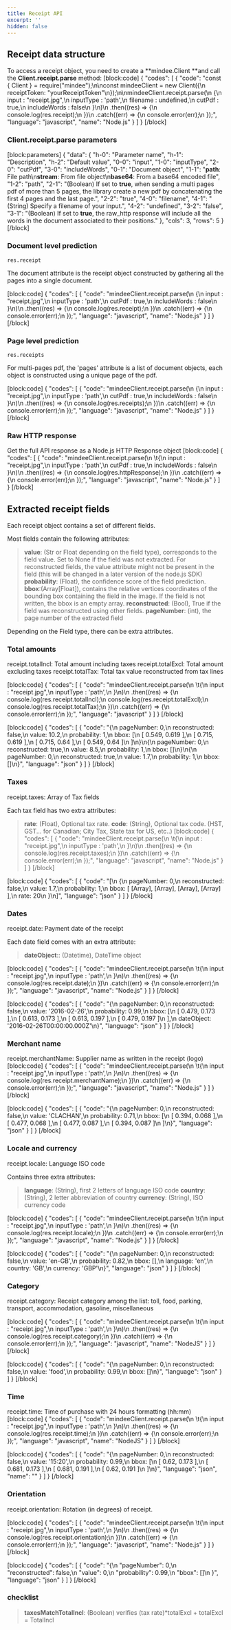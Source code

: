 ```yaml
---
title: Receipt API
excerpt: ''
hidden: false
---
```

## Receipt data structure


To access a receipt object, you need to create a **mindee.Client **and call the **Client.receipt.parse** method:
[block:code]
{
  "codes": [
    {
      "code": "const { Client } = require(\"mindee\");\n\nconst mindeeClient = new Client({\n  receiptToken: \"yourReceiptToken\"\n});\n\nmindeeClient.receipt.parse(\n    {\n        input : \"receipt.jpg\",\n        inputType : 'path',\n        filename : undefined,\n        cutPdf : true,\n        includeWords : false\n    }\n)\n    .then((res) => {\n        console.log(res.receipt);\n    })\n    .catch((err) => {\n        console.error(err);\n    });",
      "language": "javascript",
      "name": "Node.js"
    }
  ]
}
[/block]

### Client.receipt.parse parameters
[block:parameters]
{
  "data": {
    "h-0": "Parameter name",
    "h-1": "Description",
    "h-2": "Default value",
    "0-0": "input",
    "1-0": "inputType",
    "2-0": "cutPdf",
    "3-0": "includeWords",
    "0-1": "Document object",
    "1-1": "**path**: File path\n**stream**: From file object\n**base64**: From a base64 encoded file",
    "1-2": "path",
    "2-1": "(Boolean) If set to **true**, when sending a multi pages pdf of more than 5 pages, the library create a new pdf by concatenating the first 4 pages and the last page.",
    "2-2": "true",
    "4-0": "filename",
    "4-1": "(String) Specify a filename of your input.",
    "4-2": "undefined",
    "3-2": "false",
    "3-1": "(Boolean) If set to **true**, the raw_http response will include all the words in the document associated to their positions."
  },
  "cols": 3,
  "rows": 5
}
[/block]
### Document level prediction

```res.receipt```

The document attribute is the receipt object constructed by gathering all the pages into a single document.


[block:code]
{
  "codes": [
    {
      "code": "mindeeClient.receipt.parse(\n    {\n        input : \"receipt.jpg\",\n        inputType : 'path',\n        cutPdf : true,\n        includeWords : false\n    }\n)\n    .then((res) => {\n        console.log(res.receipt);\n    })\n    .catch((err) => {\n        console.error(err);\n    });",
      "language": "javascript",
      "name": "Node.js"
    }
  ]
}
[/block]
### Page level prediction

```res.receipts```

For multi-pages pdf, the 'pages' attribute is a list of document objects, each object is constructed using a unique page of the pdf.


[block:code]
{
  "codes": [
    {
      "code": "mindeeClient.receipt.parse(\n    {\n        input : \"receipt.jpg\",\n        inputType : 'path',\n        cutPdf : true,\n        includeWords : false\n    }\n)\n  .then((res) => {\n    console.log(res.receipts);\n  })\n  .catch((err) => {\n    console.error(err);\n  });",
      "language": "javascript",
      "name": "Node.js"
    }
  ]
}
[/block]
### Raw HTTP response

Get the full API response as a Node.js HTTP Response object
[block:code]
{
  "codes": [
    {
      "code": "mindeeClient.receipt.parse(\n  \t{\n        input : \"receipt.jpg\",\n        inputType : 'path',\n        cutPdf : true,\n        includeWords : false\n    }\n)\n  .then((res) => {\n    console.log(res.httpResponse);\n  })\n  .catch((err) => {\n    console.error(err);\n  });",
      "language": "javascript",
      "name": "Node.js"
    }
  ]
}
[/block]

## Extracted receipt fields

Each receipt object contains a set of different fields.

Most fields contain the following attributes:

>**value**: (Str or Float depending on the field type), corresponds to the field value. Set to None if the field was not extracted. For reconstructed fields, the value attribute might not be present in the field (this will be changed in a later version of the node.js SDK)
>**probability**: (Float), the confidence score of the field prediction.
>**bbox**:(Array[Float]), contains the relative vertices coordinates of the bounding box containing the field in the image. If the field is not written, the bbox is an empty array. 
>**reconstructed**: (Bool), True if the field was reconstructed using other fields.
>**pageNumber**: (int), the page number of the extracted field
 

Depending on the Field type, there can be extra attributes.

### Total amounts

receipt.totalIncl: Total amount including taxes
receipt.totalExcl: Total amount excluding taxes
receipt.totalTax: Total tax value reconstructed from tax lines

[block:code]
{
  "codes": [
    {
      "code": "mindeeClient.receipt.parse(\n  \t{\n        input : \"receipt.jpg\",\n        inputType : 'path',\n    }\n)\n  .then((res) => {\n    console.log(res.receipt.totalIncl);\n    console.log(res.receipt.totalExcl);\n    console.log(res.receipt.totalTax);\n  })\n  .catch((err) => {\n    console.error(err);\n  });",
      "language": "javascript"
    }
  ]
}
[/block]

[block:code]
{
  "codes": [
    {
      "code": "{\n  pageNumber: 0,\n  reconstructed: false,\n  value: 10.2,\n  probability: 1,\n  bbox: [\n    [ 0.549, 0.619 ],\n    [ 0.715, 0.619 ],\n    [ 0.715, 0.64 ],\n    [ 0.549, 0.64 ]\n  ]\n}\n{\n  pageNumber: 0,\n  reconstructed: true,\n  value: 8.5,\n  probability: 1,\n  bbox: []\n}\n{\n  pageNumber: 0,\n  reconstructed: true,\n  value: 1.7,\n  probability: 1,\n  bbox: []\n}",
      "language": "json"
    }
  ]
}
[/block]
 

### Taxes

receipt.taxes: Array of Tax fields

Each tax field has two extra attributes:

> **rate**: (Float), Optional tax rate.
> **code**: (String), Optional tax code. (HST, GST... for Canadian; City Tax, State tax for US, etc..)
[block:code]
{
  "codes": [
    {
      "code": "mindeeClient.receipt.parse(\n  \t{\n        input : \"receipt.jpg\",\n        inputType : 'path',\n    }\n)\n  .then((res) => {\n    console.log(res.receipt.taxes);\n  })\n  .catch((err) => {\n    console.error(err);\n  });",
      "language": "javascript",
      "name": "Node.js"
    }
  ]
}
[/block]

[block:code]
{
  "codes": [
    {
      "code": "[\n  {\n    pageNumber: 0,\n    reconstructed: false,\n    value: 1.7,\n    probability: 1,\n    bbox: [ [Array], [Array], [Array], [Array] ],\n    rate: 20\n  }\n]",
      "language": "json"
    }
  ]
}
[/block]
### Dates
 
receipt.date: Payment date of the receipt

Each date field comes with an extra attribute:

> **dateObject**:: (Datetime), DateTime object 
 
[block:code]
{
  "codes": [
    {
      "code": "mindeeClient.receipt.parse(\n  \t{\n        input : \"receipt.jpg\",\n        inputType : 'path',\n    }\n)\n  .then((res) => {\n    console.log(res.receipt.date);\n  })\n  .catch((err) => {\n    console.error(err);\n  });",
      "language": "javascript",
      "name": "Node.js"
    }
  ]
}
[/block]

[block:code]
{
  "codes": [
    {
      "code": "{\n  pageNumber: 0,\n  reconstructed: false,\n  value: '2016-02-26',\n  probability: 0.99,\n  bbox: [\n    [ 0.479, 0.173 ],\n    [ 0.613, 0.173 ],\n    [ 0.613, 0.197 ],\n    [ 0.479, 0.197 ]\n  ],\n  dateObject: '2016-02-26T00:00:00.000Z'\n}",
      "language": "json"
    }
  ]
}
[/block]
 
### Merchant name
 
receipt.merchantName: Supplier name as written in the receipt (logo)
[block:code]
{
  "codes": [
    {
      "code": "mindeeClient.receipt.parse(\n  \t{\n        input : \"receipt.jpg\",\n        inputType : 'path',\n    }\n)\n  .then((res) => {\n    console.log(res.receipt.merchantName);\n  })\n  .catch((err) => {\n    console.error(err);\n  });",
      "language": "javascript",
      "name": "Node.js"
    }
  ]
}
[/block]

[block:code]
{
  "codes": [
    {
      "code": "{\n  pageNumber: 0,\n  reconstructed: false,\n  value: 'CLACHAN',\n  probability: 0.71,\n  bbox: [\n    [ 0.394, 0.068 ],\n    [ 0.477, 0.068 ],\n    [ 0.477, 0.087 ],\n    [ 0.394, 0.087 ]\n  ]\n}",
      "language": "json"
    }
  ]
}
[/block]
 
### Locale and currency
 

receipt.locale: Language ISO code

Contains three extra attributes:
> **language**: (String), first 2 letters of language ISO code
> **country**: (String), 2 letter abbreviation of country 
> **currency**: (String), ISO currency code
 

[block:code]
{
  "codes": [
    {
      "code": "mindeeClient.receipt.parse(\n  \t{\n        input : \"receipt.jpg\",\n        inputType : 'path',\n    }\n)\n  .then((res) => {\n    console.log(res.receipt.locale);\n  })\n  .catch((err) => {\n    console.error(err);\n  });",
      "language": "javascript",
      "name": "Node.js"
    }
  ]
}
[/block]

[block:code]
{
  "codes": [
    {
      "code": "{\n  pageNumber: 0,\n  reconstructed: false,\n  value: 'en-GB',\n  probability: 0.82,\n  bbox: [],\n  language: 'en',\n  country: 'GB',\n  currency: 'GBP'\n}",
      "language": "json"
    }
  ]
}
[/block]
 

 

### Category

receipt.category: Receipt category among the list:  toll, food, parking, transport, accommodation, gasoline, miscellaneous


[block:code]
{
  "codes": [
    {
      "code": "mindeeClient.receipt.parse(\n  \t{\n        input : \"receipt.jpg\",\n        inputType : 'path',\n    }\n)\n  .then((res) => {\n    console.log(res.receipt.category);\n  })\n  .catch((err) => {\n    console.error(err);\n  });",
      "language": "javascript",
      "name": "NodeJS"
    }
  ]
}
[/block]

[block:code]
{
  "codes": [
    {
      "code": "{\n  pageNumber: 0,\n  reconstructed: false,\n  value: 'food',\n  probability: 0.99,\n  bbox: []\n}",
      "language": "json"
    }
  ]
}
[/block]

### Time

receipt.time: Time of purchase with 24 hours formatting (hh:mm)
[block:code]
{
  "codes": [
    {
      "code": "mindeeClient.receipt.parse(\n  \t{\n        input : \"receipt.jpg\",\n        inputType : 'path',\n    }\n)\n  .then((res) => {\n    console.log(res.receipt.time);\n  })\n  .catch((err) => {\n    console.error(err);\n  });",
      "language": "javascript",
      "name": "NodeJS"
    }
  ]
}
[/block]

[block:code]
{
  "codes": [
    {
      "code": "{\n  pageNumber: 0,\n  reconstructed: false,\n  value: '15:20',\n  probability: 0.99,\n  bbox: [\n    [ 0.62, 0.173 ],\n    [ 0.681, 0.173 ],\n    [ 0.681, 0.191 ],\n    [ 0.62, 0.191 ]\n  ]\n}",
      "language": "json",
      "name": ""
    }
  ]
}
[/block]

### Orientation

receipt.orientation: Rotation (in degrees) of receipt.


[block:code]
{
  "codes": [
    {
      "code": "mindeeClient.receipt.parse(\n  \t{\n        input : \"receipt.jpg\",\n        inputType : 'path',\n    }\n)\n  .then((res) => {\n    console.log(res.receipt.orientation);\n  })\n  .catch((err) => {\n    console.error(err);\n  });",
      "language": "javascript",
      "name": "Node.js"
    }
  ]
}
[/block]

[block:code]
{
  "codes": [
    {
      "code": "{\n    \"pageNumber\": 0,\n    \"reconstructed\": false,\n    \"value\": 0,\n    \"probability\": 0.99,\n    \"bbox\": []\n  }",
      "language": "json"
    }
  ]
}
[/block]


### checklist

> **taxesMatchTotalIncl**: (Boolean) verifies (tax rate)*totalExcl + totalExcl = TotalIncl